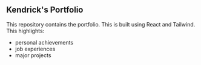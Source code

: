 ## Kendrick's Portfolio

This repository contains the portfolio. This is built using React and Tailwind. This highlights:

- personal achievements
- job experiences
- major projects
